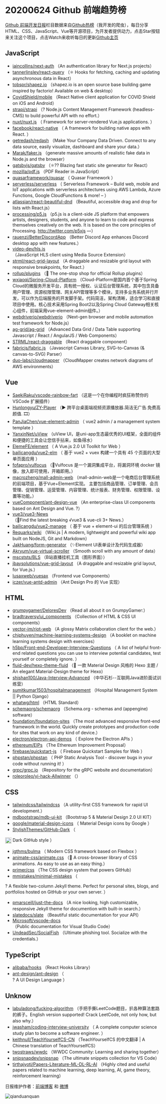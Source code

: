 # 20200624 Github 前端趋势榜

[Github 前端开发日报](http://caibaojian.com/c/news)栏目数据来自[Github热榜](http://news.caibaojian.com/)（我开发的爬虫），每日分享HTML、CSS、JavaScript、Vue等开源项目，为开发者提供动力，点击Star按钮来关注这个项目，点击Watch来收听每日的更新[Github主页](https://github.com/kujian/githubTrending)
## JavaScript

* [iaincollins/next-auth](https://github.com/iaincollins/next-auth) （An authentication library for Next.js projects）
* [tannerlinsley/react-query](https://github.com/tannerlinsley/react-query) （⚛️ Hooks for fetching, caching and updating asynchronous data in React）
* [tobspr/shapez.io](https://github.com/tobspr/shapez.io) （shapez.io is an open source base building game inspired by factorio! Available on web &amp; desktop）
* [CovidShield/mobile](https://github.com/CovidShield/mobile) （React Native client application for COVID Shield on iOS and Android）
* [strapi/strapi](https://github.com/strapi/strapi) （? Node.js Content Management Framework (headless-CMS) to build powerful API with no effort.）
* [nuxt/nuxt.js](https://github.com/nuxt/nuxt.js) （
        Framework for server-rendered Vue.js applications.
      ）
* [facebook/react-native](https://github.com/facebook/react) （
        A framework for building native apps with React.
      ）
* [getredash/redash](https://github.com/getredash/redash) （Make Your Company Data Driven. Connect to any data source, easily visualize, dashboard and share your data.）
* [Marak/faker.js](https://github.com/Marak/faker.js) （generate massive amounts of realistic fake data in Node.js and the browser）
* [gatsbyjs/gatsby](https://github.com/gatsbyjs/gatsby) （⚛️?? Blazing fast static site generator for React）
* [mozilla/pdf.js](https://github.com/mozilla/pdf.js) （PDF Reader in JavaScript）
* [quasarframework/quasar](https://github.com/quasarframework/quasar) （
        Quasar Framework
      ）
* [serverless/serverless](https://github.com/serverless/serverless) （
        Serverless Framework – Build web, mobile and IoT applications with serverless architectures using AWS Lambda, Azure Functions, Google CloudFunctions &amp; more! – 
      ）
* [atlassian/react-beautiful-dnd](https://github.com/atlassian/react-beautiful-dnd) （Beautiful, accessible drag and drop for lists with React.js）
* [processing/p5.js](https://github.com/processing/p5.js) （p5.js is a client-side JS platform that empowers artists, designers, students, and anyone to learn to code and express themselves creatively on the web. It is based on the core principles of Processing. <a href="http://twitter.com/p5xjs" rel="nofollow">http://twitter.com/p5xjs</a> —）
* [rauenzi/BetterDiscordApp](https://github.com/rauenzi/BetterDiscordApp) （Better Discord App enhances Discord desktop app with new features.）
* [video-dev/hls.js](https://github.com/video-dev/hls.js) （JavaScript HLS client using Media Source Extension）
* [strml/react-grid-layout](https://github.com/strml/react-grid-layout) （A draggable and resizable grid layout with responsive breakpoints, for React.）
* [rollup/plugins](https://github.com/rollup/plugins) （&#x1f363; The one-stop shop for official Rollup plugins）
* [wxiaoqi/Spring-Cloud-Platform](https://github.com/wxiaoqi/Spring-Cloud-Platform) （Cloud-Platform是国内首个基于Spring Cloud的微服务开发平台，具有统一授权、认证后台管理系统，其中包含具备用户管理、资源权限管理、网关API管理等多个模块，支持多业务系统并行开发，可以作为后端服务的开发脚手架。代码简洁，架构清晰，适合学习和直接项目中使用。核心技术采用Spring Boot2以及Spring Cloud Gateway相关核心组件，前端采用vue-element-admin组件。）
* [webdriverio/webdriverio](https://github.com/webdriverio/webdriverio) （Next-gen browser and mobile automation test framework for Node.js）
* [ag-grid/ag-grid](https://github.com/ag-grid/ag-grid) （Advanced Data Grid / Data Table supporting Javascript / React / AngularJS / Web Components）
* [STRML/react-draggable](https://github.com/STRML/react-draggable) （React draggable component）
* [fabricjs/fabric.js](https://github.com/fabricjs/fabric.js) （Javascript Canvas Library, SVG-to-Canvas (&amp; canvas-to-SVG) Parser）
* [duo-labs/cloudmapper](https://github.com/duo-labs/cloudmapper) （CloudMapper creates network diagrams of AWS environments）

## Vue

* [SaekiRaku/vscode-rainbow-fart](https://github.com/SaekiRaku/vscode-rainbow-fart) （这是一个在你编程时疯狂称赞你的 VSCode 扩展插件）
* [Hunlongyu/ZY-Player](https://github.com/Hunlongyu/ZY-Player) （▶️ 跨平台桌面端视频资源播放器.简洁无广告.免费高颜值. &#x1f39e;）
* [PanJiaChen/vue-element-admin](https://github.com/PanJiaChen/vue-element-admin) （
        vue2 admin / a management system template
      ）
* [YanxinNet/uView](https://github.com/YanxinNet/uView) （uView UI，是uni-app生态最优秀的UI框架，全面的组件和便捷的工具会让您信手拈来，如鱼得水）
* [ElemeFE/element](https://github.com/ElemeFE/element) （
        A Vue.js 2.0 UI Toolkit for Web
      ）
* [bailicangdu/vue2-elm](https://github.com/bailicangdu/vue2-elm) （
        基于 vue2 + vuex 构建一个具有 45 个页面的大型单页面应用
      ）
* [fofapro/vulfocus](https://github.com/fofapro/vulfocus) （&#x1f680;Vulfocus 是一个漏洞集成平台，将漏洞环境 docker 镜像，放入即可使用，开箱即用。）
* [macrozheng/mall-admin-web](https://github.com/macrozheng/mall-admin-web) （mall-admin-web是一个电商后台管理系统的前端项目，基于Vue+Element实现。 主要包括商品管理、订单管理、会员管理、促销管理、运营管理、内容管理、统计报表、财务管理、权限管理、设置等功能。）
* [vueComponent/ant-design-vue](https://github.com/vueComponent/ant-design-vue) （An enterprise-class UI components based on Ant Design and Vue. ?）
* [vue3/vue3-News](https://github.com/vue3/vue3-News) （&#x1f3af;Find the latest breaking √vue3 &amp; vue-cli 3+ News.）
* [bailicangdu/vue2-manage](https://github.com/bailicangdu/vue2-manage) （
        基于 vue + element-ui 的后台管理系统
      ）
* [Requarks/wiki](https://github.com/Requarks/wiki) （Wiki.js | A modern, lightweight and powerful wiki app built on NodeJS, Git and Markdown）
* [JakHuang/form-generator](https://github.com/JakHuang/form-generator) （✨Element UI表单设计及代码生成器）
* [Akryum/vue-virtual-scroller](https://github.com/Akryum/vue-virtual-scroller) （Smooth scroll with any amount of data）
* [mscststs/BLS](https://github.com/mscststs/BLS) （B站直播挂机工具（图形界面））
* [jbaysolutions/vue-grid-layout](https://github.com/jbaysolutions/vue-grid-layout) （A draggable and resizable grid layout, for Vue.js.）
* [lusaxweb/vuesax](https://github.com/lusaxweb/vuesax) （Frontend vue Components）
* [iczer/vue-antd-admin](https://github.com/iczer/vue-antd-admin) （Ant Design Pro 的 Vue 实现）

## HTML

* [grumpygamer/DeloresDev](https://github.com/grumpygamer/DeloresDev) （Read all about it on GrumpyGamer:）
* [bradtraversy/ui_components](https://github.com/bradtraversy/ui_components) （Collection of HTML &amp; CSS UI components）
* [vector-im/riot-web](https://github.com/vector-im/riot-web) （A glossy Matrix collaboration client for the web.）
* [chiphuyen/machine-learning-systems-design](https://github.com/chiphuyen/machine-learning-systems-design) （A booklet on machine learning systems design with exercises）
* [h5bp/Front-end-Developer-Interview-Questions](https://github.com/h5bp/Front-end-Developer-Interview-Questions) （
        A list of helpful front-end related questions you can use to interview potential candidates, test yourself or completely ignore.
      ）
* [fluid-dev/hexo-theme-fluid](https://github.com/fluid-dev/hexo-theme-fluid) （&#x1f30a; 一款 Material Design 风格的 Hexo 主题 / An elegant Material-Design theme for Hexo）
* [shishan100/Java-Interview-Advanced](https://github.com/shishan100/Java-Interview-Advanced) （中华石杉--互联网Java进阶面试训练营）
* [sumitkumar1503/hospitalmanagement](https://github.com/sumitkumar1503/hospitalmanagement) （Hospital Management System || Python Django）
* [whatwg/html](https://github.com/whatwg/html) （HTML Standard）
* [schemaorg/schemaorg](https://github.com/schemaorg/schemaorg) （Schema.org - schemas and (appengine) software）
* [foundation/foundation-sites](https://github.com/foundation/foundation-sites) （The most advanced responsive front-end framework in the world. Quickly create prototypes and production code for sites that work on any kind of device.）
* [electron/electron-api-demos](https://github.com/electron/electron-api-demos) （
        Explore the Electron APIs
      ）
* [ethereum/EIPs](https://github.com/ethereum/EIPs) （The Ethereum Improvement Proposal）
* [firebase/quickstart-js](https://github.com/firebase/quickstart-js) （
        Firebase Quickstart Samples for Web
      ）
* [phpstan/phpstan](https://github.com/phpstan/phpstan) （
        PHP Static Analysis Tool - discover bugs in your code without running it!
      ）
* [grpc/grpc.io](https://github.com/grpc/grpc.io) （Repository for the gRPC website and documentation）
* [roleoroleo/yi-hack-Allwinner](https://github.com/roleoroleo/yi-hack-Allwinner) （）

## CSS

* [tailwindcss/tailwindcss](https://github.com/tailwindcss/tailwindcss) （A utility-first CSS framework for rapid UI development.）
* [mdbootstrap/mdb-ui-kit](https://github.com/mdbootstrap/mdb-ui-kit) （Bootstrap 5 &amp; Material Design 2.0 UI KIT）
* [google/material-design-icons](https://github.com/google/material-design-icons) （
        Material Design icons by Google
      ）
* [StylishThemes/GitHub-Dark](https://github.com/StylishThemes/GitHub-Dark) （
        
<img class="emoji" title=":octocat:" alt=":octocat:" src="https://assets-cdn.github.com/images/icons/emoji/octocat.png" height="20" width="20" align="absmiddle"> Dark GitHub style
      ）
* [jgthms/bulma](https://github.com/jgthms/bulma) （
        Modern CSS framework based on Flexbox
      ）
* [animate-css/animate.css](https://github.com/animate-css/animate.css) （&#x1f37f; A cross-browser library of CSS animations. As easy to use as an easy thing.）
* [primer/css](https://github.com/primer/css) （The CSS design system that powers GitHub）
* [mmistakes/minimal-mistakes](https://github.com/mmistakes/minimal-mistakes) （
        
? A flexible two-column Jekyll theme. Perfect for personal sites, blogs, and portfolios hosted on GitHub or your own server.
      ）
* [pmarsceill/just-the-docs](https://github.com/pmarsceill/just-the-docs) （A nice looking, high customizable, responsive Jekyll theme for documention with built-in search.）
* [slatedocs/slate](https://github.com/slatedocs/slate) （Beautiful static documentation for your API）
* [Microsoft/vscode-docs](https://github.com/Microsoft/vscode-docs) （Public documentation for Visual Studio Code）
* [UndeadSec/SocialFish](https://github.com/UndeadSec/SocialFish) （Ultimate phishing tool. Socialize with the credentials.）

## TypeScript

* [alibaba/hooks](https://github.com/alibaba/hooks) （React Hooks Library）
* [ant-design/ant-design](https://github.com/ant-design/ant-design) （        
? A UI Design Language
      ）

## Unknow

* [labuladong/fucking-algorithm](https://github.com/labuladong/fucking-algorithm) （手把手撕LeetCode题目，扒各种算法套路的裤子。English version supported! Crack LeetCode, not only how, but also why.）
* [jwasham/coding-interview-university](https://github.com/jwasham/coding-interview-university) （
        A complete computer science study plan to become a software engineer.
      ）
* [keithnull/TeachYourselfCS-CN](https://github.com/keithnull/TeachYourselfCS-CN) （TeachYourselfCS 的中文翻译 |  A Chinese translation of TeachYourselfCS）
* [twostraws/wwdc](https://github.com/twostraws/wwdc) （WWDC Community: Learning and sharing together）
* [snipsnapdev/snipsnap](https://github.com/snipsnapdev/snipsnap) （The ultimate snippets collection for VS Code）
* [tirthajyoti/Papers-Literature-ML-DL-RL-AI](https://github.com/tirthajyoti/Papers-Literature-ML-DL-RL-AI) （Highly cited and useful papers related to machine learning, deep learning, AI, game theory, reinforcement learning）


日报维护作者：[前端博客](http://caibaojian.com/) 和 [微博](http://caibaojian.com/go/weibo)

![qianduanquan](https://user-images.githubusercontent.com/3055447/38468989-651132ac-3b80-11e8-8e6b-15122322a9d7.png)